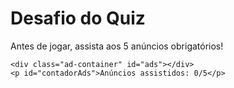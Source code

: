 <!-- ... mesma parte do HTML até o corpo ... -->
<body>
  <div class="container" id="bloqueioAnuncios">
    <h1>Desafio do Quiz</h1>
    <p>Antes de jogar, assista aos 5 anúncios obrigatórios!</p>
    
    <div class="ad-container" id="ads"></div>
    <p id="contadorAds">Anúncios assistidos: 0/5</p>
  </div>

  <div class="container" id="jogo" style="display: none;">
    <h1>Desafio do Quiz</h1>
    <p>Responda corretamente e ganhe dinheiro real!</p>
    <div id="pergunta">Carregando pergunta...</div>
    <div id="respostas"></div>
    <div id="saldo">Saldo: $0.00</div>
    <button class="share-btn" onclick="shareGame()">Compartilhar com Amigos</button>
  </div>

  <script>
    const perguntas = [
      { pergunta: "Qual é a fórmula da equação de Schrödinger?", respostas: ["Ψ(x,t) = A e^(iωt)", "Ψ(x,t) = iħ∂/∂t", "Ψ(x,t) = -iħ∇²ψ(x,t)", "Ψ(x,t) = (∇²ψ)/ħ"], correta: 2 },
      { pergunta: "Qual é o nome do composto que contém um átomo de carbono central ligado a três grupos amina?", respostas: ["Aminoácido", "Amina terciária", "Amina primária", "Amina secundária"], correta: 1 },
      // Adicione mais perguntas aqui...
    ];

    let indiceAtual = 0;
    let saldo = 0;
    let vitorias = 0;
    let anunciosAssistidos = 0;

    function embaralharArray(array) {
      for (let i = array.length - 1; i > 0; i--) {
        const j = Math.floor(Math.random() * (i + 1));
        [array[i], array[j]] = [array[j], array[i]];
      }
    }

    function mostrarPergunta() {
      if (vitorias >= 10) {
        alert("Você atingiu o limite de 10 vitórias. Volte amanhã.");
        return;
      }

      embaralharArray(perguntas);
      const p = perguntas[indiceAtual];

      embaralharArray(p.respostas);
      document.getElementById("pergunta").innerText = p.pergunta;

      const respostasDiv = document.getElementById("respostas");
      respostasDiv.innerHTML = "";
      p.respostas.forEach((r, i) => {
        const btn = document.createElement("button");
        btn.innerText = r;
        btn.onclick = () => verificarResposta(i === p.correta);
        respostasDiv.appendChild(btn);
      });
    }

    function verificarResposta(correta) {
      if (correta) {
        saldo += 1;
        vitorias++;
        document.getElementById("saldo").innerText = "Saldo: $" + saldo.toFixed(2);
        alert("Parabéns! Você ganhou $1.");
        if (vitorias < 10) {
          alert("Agora você precisa assistir 5 anúncios novamente.");
          iniciarAnuncios();
        }
      } else {
        alert("Errou! Você perdeu tudo.");
        saldo = 0;
        document.getElementById("saldo").innerText = "Saldo: $0.00";
        iniciarAnuncios();
      }
    }

    function iniciarAnuncios() {
      document.getElementById("jogo").style.display = "none";
      document.getElementById("bloqueioAnuncios").style.display = "block";
      anunciosAssistidos = 0;
      document.getElementById("contadorAds").innerText = "Anúncios assistidos: 0/5";
      const adsDiv = document.getElementById("ads");
      adsDiv.innerHTML = "";

      for (let i = 1; i <= 5; i++) {
        const ad = document.createElement("iframe");
        ad.src = "https://www.profitableratecpm.com/a9jbed7jy4?key=c2a7916e8712767463a0c7e7fae86ec1";
        ad.width = 300;
        ad.height = 250;
        ad.style.marginBottom = "10px";
        ad.onload = () => {
          anunciosAssistidos++;
          document.getElementById("contadorAds").innerText = `Anúncios assistidos: ${anunciosAssistidos}/5`;
          if (anunciosAssistidos >= 5) {
            document.getElementById("bloqueioAnuncios").style.display = "none";
            document.getElementById("jogo").style.display = "block";
            indiceAtual = 0;
            mostrarPergunta();
          }
        };
        adsDiv.appendChild(ad);
      }
    }

    function shareGame() {
      if (navigator.share) {
        navigator.share({
          title: 'Desafio do Quiz',
          text: 'Aposte seus conhecimentos e ganhe dinheiro respondendo perguntas!',
          url: window.location.href
        }).catch(console.error);
      } else {
        prompt("Copie o link e compartilhe:", window.location.href);
      }
    }

    // Inicia o jogo com anúncios obrigatórios
    iniciarAnuncios();
  </script>
</body>
